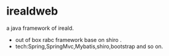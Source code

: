 irealdweb
=========

a java  framework of ireald.
 * out of box rabc framework base on shiro .
 * tech:Spring,SpringMvc,Mybatis,shiro,bootstrap and so on.
